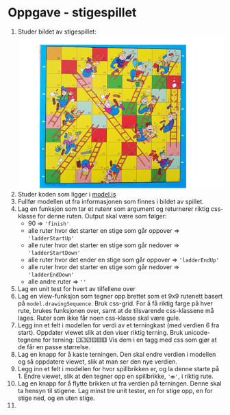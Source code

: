 # Oppgave - stigespillet

1. Studer bildet av stigespillet: ![](stigespill_brett.png)
1. Studer koden som ligger i [model.js](model.js)
1. Fullfør modellen ut fra informasjonen som finnes i bildet av spillet.
1. Lag en funksjon som tar et rutenr som argument og returnerer riktig css-klasse for denne ruten.
   Output skal være som følger: 
    - 90 => `'finish'`
    - alle ruter hvor det starter en stige som går oppover => `'ladderStartUp'`
    - alle ruter hvor det starter en stige som går nedover => `'ladderStartDown'`
    - alle ruter hvor det ender en stige som går oppover => `'ladderEndUp'`
    - alle ruter hvor det starter en stige som går nedover => `'ladderEndDown'`
    - alle andre ruter => `''`
1. Lag en unit test for hvert av tilfellene over
1. Lag en view-funksjon som tegner opp brettet som et 9x9 rutenett basert på `model.drawingSequence`. Bruk css-grid. For å få riktig farge på hver rute, brukes funksjonen over, samt at de tilsvarende css-klassene må lages. Ruter som ikke får noen css-klasse skal være gule. 
1. Legg inn et felt i modellen for verdi av et terningkast (med verdien 6 fra start). Oppdater viewet slik at den viser riktig terning. Bruk unicode-tegnene for terning: ⚀⚁⚂⚃⚄⚅ Vis dem i en tagg med css som gjør at de får en passe størrelse. 
1. Lag en knapp for å kaste terningen. Den skal endre verdien i modellen og så oppdatere viewet, slik at man ser den nye verdien. 
1. Legg inn et felt i modellen for hvor spillbrikken er, og la denne starte på 1. Endre viewet, slik at den tegner opp en spillbrikke, `'⛂'`, i riktig rute. 
1. Lag en knapp for å flytte brikken ut fra verdien på terningen. Denne skal ta hensyn til stigene. Lag minst tre unit tester, en for stige opp, en for stige ned, og en uten stige. 
1. 

